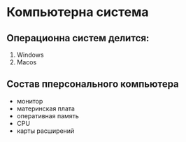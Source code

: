 # Компьютерна система 

## Операционна систем делится:
1. Windows
2. Macos

## Состав пперсонального компьютера 
* монитор
* материнская плата
* оперативная память
* CPU
* карты расширений

